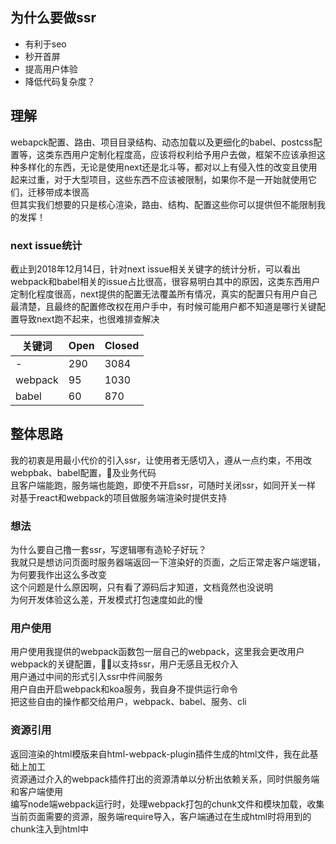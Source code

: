 ## 为什么要做ssr
- 有利于seo  
- 秒开首屏  
- 提高用户体验  
- 降低代码复杂度？  

## 理解
webapck配置、路由、项目目录结构、动态加载以及更细化的babel、postcss配置等，这类东西用户定制化程度高，应该将权利给予用户去做，框架不应该承担这种多样化的东西，无论是使用next还是北斗等，都对以上有侵入性的改变且使用起来过重，对于大型项目，这些东西不应该被限制，如果你不是一开始就使用它们，迁移带成本很高  
但其实我们想要的只是核心渲染，路由、结构、配置这些你可以提供但不能限制我的发挥！  

### next issue统计
截止到2018年12月14日，针对next issue相关关键字的统计分析，可以看出webpack和babel相关的issue占比很高，很容易明白其中的原因，这类东西用户定制化程度很高，next提供的配置无法覆盖所有情况，真实的配置只有用户自己最清楚，且最终的配置修改权在用户手中，有时候可能用户都不知道是哪行关键配置导致next跑不起来，也很难排查解决  

| 关键词 | Open | Closed |
| ----- | ---- | ------ |
| - | 290 | 3084 |
| webpack | 95 | 1030 |
| babel | 60 | 870 |

## 整体思路
我的初衷是用最小代价的引入ssr，让使用者无感切入，遵从一点约束，不用改webpbak、babel配置，及业务代码  
且客户端能跑，服务端也能跑，即使不开启ssr，可随时关闭ssr，如同开关一样  
对基于react和webpack的项目做服务端渲染时提供支持  

### 想法
为什么要自己撸一套ssr，写逻辑哪有造轮子好玩？  
我就只是想访问页面时服务器端返回一下渲染好的页面，之后正常走客户端逻辑，为何要我作出这么多改变  
这个问题是什么原因啊，只有看了源码后才知道，文档竟然也没说明  
为何开发体验这么差，开发模式打包速度如此的慢  

### 用户使用
用户使用我提供的webpack函数包一层自己的webpack，这里我会更改用户webpack的关键配置，以支持ssr，用户无感且无权介入  
用户通过中间的形式引入ssr中件间服务  
用户自由开启webpack和koa服务，我自身不提供运行命令  
把这些自由的操作都交给用户，webpack、babel、服务、cli  

### 资源引用
返回渲染的html模版来自html-webpack-plugin插件生成的html文件，我在此基础上加工  
资源通过介入的webpack插件打出的资源清单以分析出依赖关系，同时供服务端和客户端使用  
编写node端webpack运行时，处理webpack打包的chunk文件和模块加载，收集当前页面需要的资源，服务端require导入，客户端通过在生成html时将用到的chunk注入到html中  
